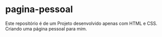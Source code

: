 # pagina-pessoal
Este repositório é de um Projeto desenvolvido apenas com HTML e CSS. Criando uma página pessoal para mim.
